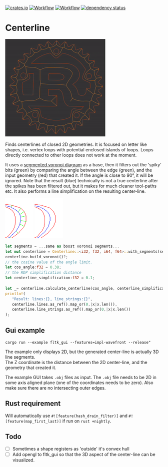 [![crates.io](https://img.shields.io/crates/v/centerline.svg)](https://crates.io/crates/centerline)
[![Workflow](https://github.com/eadf/centerline.rs/workflows/Rust/badge.svg)](https://github.com/eadf/centerline.rs/workflows/Rust/badge.svg)
[![Workflow](https://github.com/eadf/centerline.rs/workflows/Clippy/badge.svg)](https://github.com/eadf/centerline.rs/workflows/Clippy/badge.svg)
[![dependency status](https://deps.rs/crate/centerline/0.5.0/status.svg)](https://deps.rs/crate/centerline/0.5.0)

# Centerline

![centerline](img/centerline.gif)

Finds centerlines of closed 2D geometries. It is focused on letter like shapes, i.e. vertex loops with potential enclosed islands of loops.
Loops directly connected to other loops does not work at the moment. 

It uses a [segmented voronoi diagram](https://crates.io/crates/boostvoronoi) as a base, then it filters out the 
'spiky' bits (green) by comparing the angle between the edge (green), and the input geometry (red) that created it.
If the angle is close to 90°, it will be ignored. Note that the result (blue) technically is not a true centerline after the spikes has been filtered out, but it 
makes for much cleaner tool-paths etc. It also performs a line simplification on the resulting center-line. 

![unfiltered](img/unfiltered.png) ![filtered](img/filtered.png)

```rust
let segments = ...same as boost voronoi segments...
let mut centerline = Centerline::<i32, f32, i64, f64>::with_segments(segments);
centerline.build_voronoi()?;
// the cosine value of the angle limit. 
let cos_angle:f32 = 0.38;
// the RDP simplification distance
let centerline_simplification:f32 = 0.1;

let _= centerline.calculate_centerline(cos_angle, centerline_simplification, None)?;
println!(
   "Result: lines:{}, line_strings:{}",
   centerline.lines.as_ref().map_or(0,|x|x.len()),
   centerline.line_strings.as_ref().map_or(0,|x|x.len())
);
```

## Gui example

```fish
cargo run --example fltk_gui --features=impl-wavefront --release"
```
The example only displays 2D, but the generated center-line is actually 3D line segments.\
The Z coordinate is the distance between the 2D center-line, and the geometry that created it. 

The example GUI takes `.obj` files as input. The `.obj` file needs to be 2D in some axis aligned plane (one of the coordinates needs to be zero). 
Also make sure there are no intersecting outer edges.

## Rust requirement

Will automatically use `#![feature(hash_drain_filter)]` and `#![feature(map_first_last)]` if run on `rust +nightly`. 

## Todo

- [ ] Sometimes a shape registers as 'outside' it's convex hull 
- [ ] Add opengl to fltk_gui so that the 3D aspect of the center-line can be visualized. 
